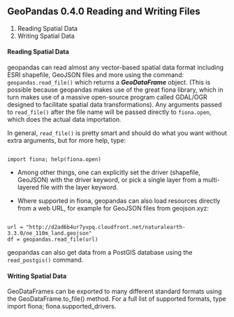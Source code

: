 ## GeoPandas 0.4.0 Reading and Writing Files
1. Reading Spatial Data
2. Writing Spatial Data

#### Reading Spatial Data
geopandas can read almost any vector-based spatial data format including ESRI shapefile, GeoJSON files and more using the command:
``geopandas.read_file()``
which returns a ***GeoDataFrame*** object. (This is possible because geopandas makes use of the great fiona library, which in turn makes use of a massive open-source program called GDAL/OGR designed to facilitate spatial data transformations).
Any arguments passed to ``read_file()`` after the file name will be passed directly to ``fiona.open``, which does the actual data importation. 

In general, ``read_file()`` is pretty smart and should do what you want without extra arguments, but for more help, type:
<pre><code>
import fiona; help(fiona.open)
</code></pre>

* Among other things, one can explicitly set the driver (shapefile, GeoJSON) with the driver keyword, or pick a single layer from a multi-layered file with the layer keyword.

* Where supported in fiona, geopandas can also load resources directly from a web URL, for example for GeoJSON files from geojson.xyz:

<pre><code>
url = "http://d2ad6b4ur7yvpq.cloudfront.net/naturalearth-3.3.0/ne_110m_land.geojson"
df = geopandas.read_file(url)
</code></pre>
geopandas can also get data from a PostGIS database using the ``read_postgis()`` command.

#### Writing Spatial Data
GeoDataFrames can be exported to many different standard formats using the GeoDataFrame.to_file() method. For a full list of supported formats, type import fiona; fiona.supported_drivers.


